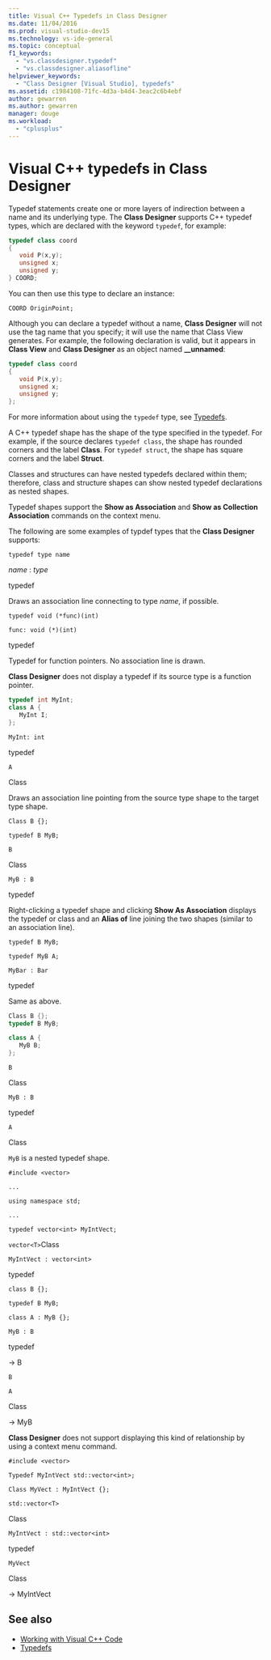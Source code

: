 ```yaml
---
title: Visual C++ Typedefs in Class Designer
ms.date: 11/04/2016
ms.prod: visual-studio-dev15
ms.technology: vs-ide-general
ms.topic: conceptual
f1_keywords:
  - "vs.classdesigner.typedef"
  - "vs.classdesigner.aliasofline"
helpviewer_keywords:
  - "Class Designer [Visual Studio], typedefs"
ms.assetid: c1984108-71fc-4d3a-b4d4-3eac2c6b4ebf
author: gewarren
ms.author: gewarren
manager: douge
ms.workload:
  - "cplusplus"
---
```

# Visual C++ typedefs in Class Designer

Typedef statements create one or more layers of indirection between a name and its underlying type. The **Class Designer** supports C++ typedef types, which are declared with the keyword `typedef`, for example:

```cpp
typedef class coord
{
   void P(x,y);
   unsigned x;
   unsigned y;
} COORD;
```

You can then use this type to declare an instance:

`COORD OriginPoint;`

Although you can declare a typedef without a name, **Class Designer** will not use the tag name that you specify; it will use the name that Class View generates. For example, the following declaration is valid, but it appears in **Class View** and **Class Designer** as an object named **__unnamed**:

```cpp
typedef class coord
{
   void P(x,y);
   unsigned x;
   unsigned y;
};
```

For more information about using the `typedef` type, see [Typedefs](/cpp/cpp/aliases-and-typedefs-cpp.md#typedefs).

A C++ typedef shape has the shape of the type specified in the typedef. For example, if the source declares `typedef class`, the shape has rounded corners and the label **Class**. For `typedef struct`, the shape has square corners and the label **Struct**.

Classes and structures can have nested typedefs declared within them; therefore, class and structure shapes can show nested typedef declarations as nested shapes.

Typedef shapes support the **Show as Association** and **Show as Collection Association** commands on the context menu.

The following are some examples of typdef types that the **Class Designer** supports:

`typedef type name`

*name* : *type*

typedef

Draws an association line connecting to type *name*, if possible.

`typedef void (*func)(int)`

`func: void (*)(int)`

typedef

Typedef for function pointers. No association line is drawn.

**Class Designer** does not display a typedef if its source type is a function pointer.

```cpp
typedef int MyInt;
class A {
   MyInt I;
};
```

`MyInt: int`

typedef

`A`

Class

Draws an association line pointing from the source type shape to the target type shape.

`Class B {};`

`typedef B MyB;`

`B`

Class

`MyB : B`

typedef

Right-clicking a typedef shape and clicking **Show As Association** displays the typedef or class and an **Alias of** line joining the two shapes (similar to an association line).

`typedef B MyB;`

`typedef MyB A;`

`MyBar : Bar`

typedef

Same as above.

```cpp
Class B {};
typedef B MyB;

class A {
   MyB B;
};
```

`B`

Class

`MyB : B`

typedef

`A`

Class

`MyB` is a nested typedef shape.

`#include <vector>`

`...`

`using namespace std;`

`...`

`typedef vector<int> MyIntVect;`

`vector<T>`Class

`MyIntVect : vector<int>`

typedef

`class B {};`

`typedef B MyB;`

`class A : MyB {};`

`MyB : B`

typedef

-> B

`B`

`A`

Class

-> MyB

**Class Designer** does not support displaying this kind of relationship by using a context menu command.

`#include <vector>`

`Typedef MyIntVect std::vector<int>;`

`Class MyVect : MyIntVect {};`

`std::vector<T>`

Class

`MyIntVect : std::vector<int>`

typedef

`MyVect`

Class

-> MyIntVect

## See also

- [Working with Visual C++ Code](working-with-visual-cpp-code.md)  
- [Typedefs](/cpp/cpp/aliases-and-typedefs-cpp.md#typedefs)

